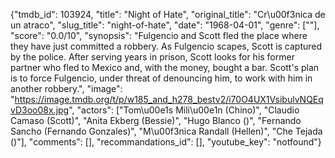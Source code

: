 {"tmdb_id": 103924, "title": "Night of Hate", "original_title": "Cr\u00f3nica de un atraco", "slug_title": "night-of-hate", "date": "1968-04-01", "genre": [""], "score": "0.0/10", "synopsis": "Fulgencio and Scott fled the place where they have just committed a robbery. As Fulgencio scapes, Scott is captured by the police. After serving years in prison, Scott looks for his former partner who fled to Mexico and, with the money, bought a bar. Scott's plan is to force Fulgencio, under threat of denouncing him, to work with him in another robbery.", "image": "https://image.tmdb.org/t/p/w185_and_h278_bestv2/i70O4UX1VsibulvNQEqvD3oo08x.jpg", "actors": ["Tom\u00e1s Mili\u00e1n (Chino)", "Claudio Camaso (Scott)", "Anita Ekberg (Bessie)", "Hugo Blanco ()", "Fernando Sancho (Fernando Gonzales)", "M\u00f3nica Randall (Hellen)", "Che Tejada ()"], "comments": [], "recommandations_id": [], "youtube_key": "notfound"}